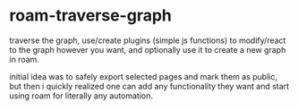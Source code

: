 # roam-traverse-graph

traverse the graph, use/create plugins (simple js functions) to modify/react to the graph however you want, and optionally use it to create a new graph in roam.

initial idea was to safely export selected pages and mark them as public, but then i quickly realized one can add any functionality they want and start using roam for literally any automation.
